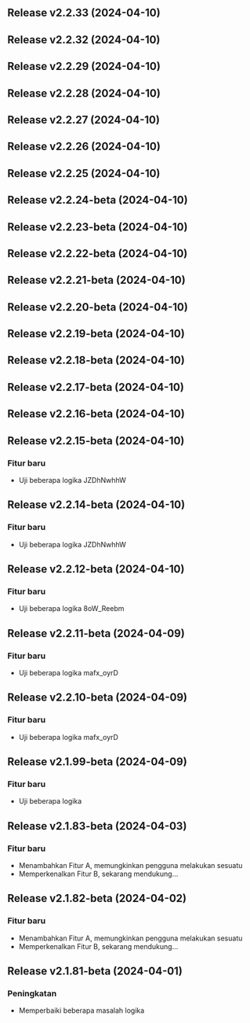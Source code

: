 ## Release v2.2.33 (2024-04-10)

## Release v2.2.32 (2024-04-10)

## Release v2.2.29 (2024-04-10)

## Release v2.2.28 (2024-04-10)

## Release v2.2.27 (2024-04-10)

## Release v2.2.26 (2024-04-10)

## Release v2.2.25 (2024-04-10)

## Release v2.2.24-beta (2024-04-10)

## Release v2.2.23-beta (2024-04-10)

## Release v2.2.22-beta (2024-04-10)

## Release v2.2.21-beta (2024-04-10)

## Release v2.2.20-beta (2024-04-10)

## Release v2.2.19-beta (2024-04-10)

## Release v2.2.18-beta (2024-04-10)

## Release v2.2.17-beta (2024-04-10)

## Release v2.2.16-beta (2024-04-10)

## Release v2.2.15-beta (2024-04-10)

### Fitur baru

- Uji beberapa logika JZDhNwhhW

## Release v2.2.14-beta (2024-04-10)

### Fitur baru

- Uji beberapa logika JZDhNwhhW

## Release v2.2.12-beta (2024-04-10)

### Fitur baru

- Uji beberapa logika 8oW_Reebm

## Release v2.2.11-beta (2024-04-09)

### Fitur baru

- Uji beberapa logika mafx_oyrD

## Release v2.2.10-beta (2024-04-09)

### Fitur baru

- Uji beberapa logika mafx_oyrD

## Release v2.1.99-beta (2024-04-09)

### Fitur baru

- Uji beberapa logika

## Release v2.1.83-beta (2024-04-03)

### Fitur baru

- Menambahkan Fitur A, memungkinkan pengguna melakukan sesuatu
- Memperkenalkan Fitur B, sekarang mendukung...

## Release v2.1.82-beta (2024-04-02)

### Fitur baru

- Menambahkan Fitur A, memungkinkan pengguna melakukan sesuatu
- Memperkenalkan Fitur B, sekarang mendukung...

## Release v2.1.81-beta (2024-04-01)

### Peningkatan

- Memperbaiki beberapa masalah logika
